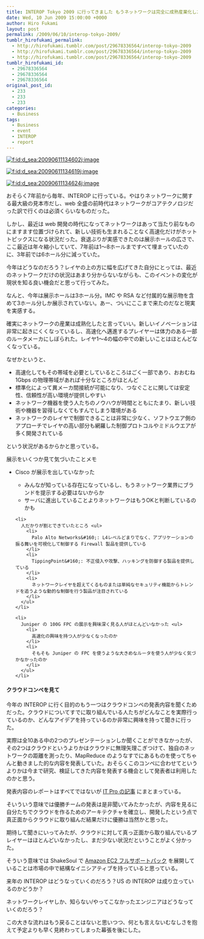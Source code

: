 ```yaml
---
title: INTEROP Tokyo 2009 に行ってきました もうネットワークは完全に成熟産業化したと思った
date: Wed, 10 Jun 2009 15:00:00 +0000
author: Hiro Fukami
layout: post
permalink: /2009/06/10/interop-tokyo-2009/
tumblr_hirofukami_permalink:
  - http://hirofukami.tumblr.com/post/29678336564/interop-tokyo-2009
  - http://hirofukami.tumblr.com/post/29678336564/interop-tokyo-2009
  - http://hirofukami.tumblr.com/post/29678336564/interop-tokyo-2009
tumblr_hirofukami_id:
  - 29678336564
  - 29678336564
  - 29678336564
original_post_id:
  - 233
  - 233
  - 233
categories:
  - Business
tags:
  - Business
  - event
  - INTEROP
  - report
---
```

<div class="section">
  <p>
    <a href="http://f.hatena.ne.jp/d_sea/20090611134602" class="hatena-fotolife" target="_blank"><img src="http://cdn-ak.f.st-hatena.com/images/fotolife/d/d_sea/20090611/20090611134602.jpg?w=830" alt="f:id:d_sea:20090611134602j:image" title="f:id:d_sea:20090611134602j:image" class="hatena-fotolife" data-recalc-dims="1" /></a>
  </p>
  
  <p>
    <a href="http://f.hatena.ne.jp/d_sea/20090611134619" class="hatena-fotolife" target="_blank"><img src="http://cdn-ak.f.st-hatena.com/images/fotolife/d/d_sea/20090611/20090611134619.jpg?w=830" alt="f:id:d_sea:20090611134619j:image" title="f:id:d_sea:20090611134619j:image" class="hatena-fotolife" data-recalc-dims="1" /></a>
  </p>
  
  <p>
    <a href="http://f.hatena.ne.jp/d_sea/20090611134624" class="hatena-fotolife" target="_blank"><img src="http://cdn-ak.f.st-hatena.com/images/fotolife/d/d_sea/20090611/20090611134624.jpg?w=830" alt="f:id:d_sea:20090611134624j:image" title="f:id:d_sea:20090611134624j:image" class="hatena-fotolife" data-recalc-dims="1" /></a>
  </p>
  
  <p>
    おそらく7年前から毎年、INTEROP に行っている。やはりネットワークに関する最大級の見本市だし、web 全盛の前時代はネットワークがコアテクノロジだった訳で行くのは必須くらいなものだった。
  </p>
  
  <p>
    しかし、最近は web 開発の時代になってネットワークはあって当たり前なものにますます位置づけられて、新しい技術も生まれることなく高速化だけがホットトピックスになる状況だった。衰退ぶりが実感できたのは展示ホールの広さで、ここ最近は年々縮小していて、7年前は1～8ホールまですべて埋まっていたのに、3年前では6ホール分に減っていた。
  </p>
  
  <p>
    今年はどうなのだろう？レイヤの上の方に幅を広げてきた自分にとっては、最近のネットワークだけの状況はあまり分からないながらも、このイベントの変化が現状を知る良い機会だと思って行ってみた。
  </p>
  
  <p>
    なんと、今年は展示ホールは3ホール分。IMC や RSA など付属的な展示物を含めて3ホール分しか展示されていない。あー、ついにここまで来たのだなと現実を実感する。
  </p>
  
  <p>
    確実にネットワークの産業は成熟化したと言っていい。新しいイノベーションは非常に起きにくくなっているし、高速化へ邁進するプレイヤーは体力のある一部のルータメーカにしぼられた。レイヤ1～4の幅の中での新しいことはほとんどなくなっている。
  </p>
  
  <p>
    なぜかというと、
  </p>
  
  <ul>
    <li>
      高速化してもその帯域を必要としているところはごく一部であり、おおむね 1Gbps の物理帯域があれば十分なところがほとんど
    </li>
    <li>
      標準化によって異メーカ間接続が可能になり、つなぐことに関しては安定性、信頼性が高い環境が提供しやすい
    </li>
    <li>
      ネットワーク機器を使う人たちのノウハウが時間とともにたまり、新しい技術や機器を習得しなくてもすんでしまう環境がある
    </li>
    <li>
      ネットワークのレイヤで制御できることは非常に少なく、ソフトウエア側のアプローチでレイヤの高い部分も網羅した制御プロトコルやミドルウエアが多く開発されている
    </li>
  </ul>
  
  <p>
    という状況があるからかと思っている。
  </p>
  
  <p>
    展示をいくつか見て気づいたことメモ
  </p>
  
  <ul>
    <li>
      Cisco が展示を出していなかった</p> <ul>
        <li>
          みんなが知っている存在になっているし、もうネットワーク業界にブランドを提示する必要はないからか
        </li>
        <li>
          サーバに進出していることよりネットワークはもうOKと判断しているのかも
        </li>
      </ul>
    </li>
    
    <li>
      人だかりが割とできていたところ <ul>
        <li>
          Palo Alto Networks&#160;: L4レベルどまりでなく、アプリケーションの振る舞いを可視化して制御する Firewall 製品を提供している
        </li>
        <li>
          TippingPoint&#160;: 不正侵入や攻撃、ハッキングを防御する製品を提供している
        </li>
        <li>
          ネットワークレイヤを超えてくるものまたは単純なセキュリティ機能からトレンドを追うような動的な制御を行う製品が注目されている
        </li>
      </ul>
    </li>
    
    <li>
      Juniper の 100G FPC の展示を興味深く見る人がほとんどいなかった <ul>
        <li>
          高速化の興味を持つ人が少なくなったのか
        </li>
        <li>
          そもそも Juniper の FPC を使うような大きめなルータを使う人が少なく気づかなかったのか
        </li>
      </ul>
    </li>
  </ul>
  
  <h4>
    クラウドコンペを見て
  </h4>
  
  <p>
    今年の INTEROP に行く目的のもう一つはクラウドコンペの発表内容を聞くためだった。クラウドについてすでに取り組んでいる人たちがどんなことを実際行っているのか、どんなアイデアを持っているのか非常に興味を持って聞きに行った。
  </p>
  
  <p>
    実際は全10ある中の2つのプレゼンテーションしか聞くことができなかったが、その2つはクラウドというよりかはクラウドに無理矢理こぎつけて、独自のネットワークの距離を測ったり、MapReduce のようなすでにあるものを使ってちゃんと動きました的な内容を発表していた。おそらくこのコンペに合わせてというよりかは今まで研究、検証してきた内容を発表する機会として発表者は利用したのかと思う。
  </p>
  
  <p>
    発表内容のレポートはすべてではないが <a href="http://itpro.nikkeibp.co.jp/article/COLUMN/20090617/331953/" target="_blank">IT Pro の記事</a> にまとまっている。
  </p>
  
  <p>
    そいういう意味では優勝チームの発表は是非聞いてみたかったが、内容を見るに自分たちでクラウドを作るためのアーキテクチャを確立し、開発したという点で真正面からクラウドに取り組んだ結果だけに優勝は当然かと思った。
  </p>
  
  <p>
    期待して聞きにいってみたが、クラウドに対して真っ正面から取り組んでいるプレイヤーはほとんどいなかったし、まだ少ない状況だということがよく分かった。
  </p>
  
  <p>
    そういう意味では ShakeSoul で <a href="http://cloud.manabing.jp/service/pack.html" target="_blank">Amazon EC2 フルサポートパック</a> を展開していることは市場の中で結構なイニシアティブを持っていると思っている。
  </p>
  
  <p>
    来年の INTEROP はどうなっていくのだろう？US の INTEROP は成り立っているのかどうか？
  </p>
  
  <p>
    ネットワークレイヤしか、知らない/やってこなかったエンジニアはどうなっていくのだろう？
  </p>
  
  <p>
    この大きな流れはもう戻ることはないと思いつつ、何とも言えないむなしさを抱えて予定よりも早く見終わってしまった幕張を後にした。
  </p>
</div>